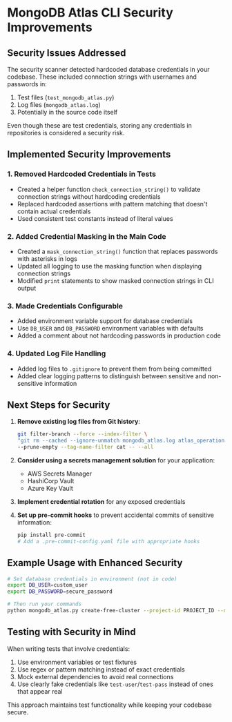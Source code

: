 # MongoDB Atlas CLI Security Improvements

## Security Issues Addressed

The security scanner detected hardcoded database credentials in your codebase. These included connection strings with usernames and passwords in:

1. Test files (`test_mongodb_atlas.py`)
2. Log files (`mongodb_atlas.log`)
3. Potentially in the source code itself

Even though these are test credentials, storing any credentials in repositories is considered a security risk.

## Implemented Security Improvements

### 1. Removed Hardcoded Credentials in Tests

- Created a helper function `check_connection_string()` to validate connection strings without hardcoding credentials
- Replaced hardcoded assertions with pattern matching that doesn't contain actual credentials
- Used consistent test constants instead of literal values

### 2. Added Credential Masking in the Main Code

- Created a `mask_connection_string()` function that replaces passwords with asterisks in logs
- Updated all logging to use the masking function when displaying connection strings
- Modified `print` statements to show masked connection strings in CLI output

### 3. Made Credentials Configurable

- Added environment variable support for database credentials
- Use `DB_USER` and `DB_PASSWORD` environment variables with defaults
- Added a comment about not hardcoding passwords in production code

### 4. Updated Log File Handling

- Added log files to `.gitignore` to prevent them from being committed
- Added clear logging patterns to distinguish between sensitive and non-sensitive information

## Next Steps for Security

1. **Remove existing log files from Git history**:
   ```bash
   git filter-branch --force --index-filter \
   "git rm --cached --ignore-unmatch mongodb_atlas.log atlas_operations.log" \
   --prune-empty --tag-name-filter cat -- --all
   ```

2. **Consider using a secrets management solution** for your application:
   - AWS Secrets Manager
   - HashiCorp Vault
   - Azure Key Vault

3. **Implement credential rotation** for any exposed credentials

4. **Set up pre-commit hooks** to prevent accidental commits of sensitive information:
   ```bash
   pip install pre-commit
   # Add a .pre-commit-config.yaml file with appropriate hooks
   ```

## Example Usage with Enhanced Security

```bash
# Set database credentials in environment (not in code)
export DB_USER=custom_user
export DB_PASSWORD=secure_password

# Then run your commands
python mongodb_atlas.py create-free-cluster --project-id PROJECT_ID --name mycluster
```

## Testing with Security in Mind

When writing tests that involve credentials:

1. Use environment variables or test fixtures
2. Use regex or pattern matching instead of exact credentials
3. Mock external dependencies to avoid real connections
4. Use clearly fake credentials like `test-user`/`test-pass` instead of ones that appear real

This approach maintains test functionality while keeping your codebase secure.
